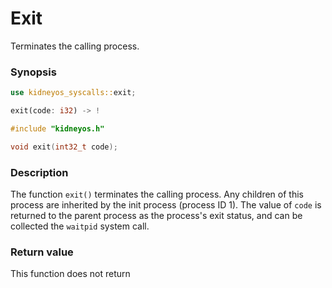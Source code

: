 # Exit

Terminates the calling process.

### Synopsis

```rs
use kidneyos_syscalls::exit;

exit(code: i32) -> !
```

```c
#include "kidneyos.h"

void exit(int32_t code);
```

### Description

The function `exit()` terminates the calling process. Any children of this process are inherited by the init process (process ID 1).
The value of `code` is returned to the parent process as the process's exit status, and can be collected the `waitpid` system call.

### Return value

This function does not return
